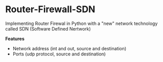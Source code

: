 Router-Firewall-SDN
===================

Implementing Router Firewal in Python with a "new" network technology called SDN (Software Defined Nertwork)

**Features**

 - Network address (int and out, source and destination)
 - Ports (udp protocol, source and destination)

